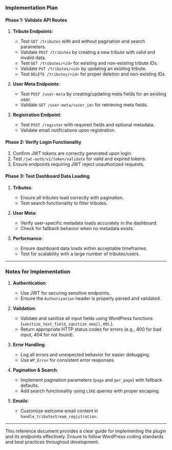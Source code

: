 
### **Implementation Plan**

#### **Phase 1: Validate API Routes**

1. **Tribute Endpoints**:
   - Test `GET /tributes` with and without pagination and search parameters.
   - Validate `POST /tributes` by creating a new tribute with valid and invalid data.
   - Test `GET /tributes/<id>` for existing and non-existing tribute IDs.
   - Validate `PUT /tributes/<id>` by updating an existing tribute.
   - Test `DELETE /tributes/<id>` for proper deletion and non-existing IDs.

2. **User Meta Endpoints**:
   - Test `POST /user-meta` by creating/updating meta fields for an existing user.
   - Validate `GET /user-meta/<user_id>` for retrieving meta fields.

3. **Registration Endpoint**:
   - Test `POST /register` with required fields and optional metadata.
   - Validate email notifications upon registration.

#### **Phase 2: Verify Login Functionality**

1. Confirm JWT tokens are correctly generated upon login.
2. Test `/jwt-auth/v1/token/validate` for valid and expired tokens.
3. Ensure endpoints requiring JWT reject unauthorized requests.

#### **Phase 3: Test Dashboard Data Loading**

1. **Tributes**:
   - Ensure all tributes load correctly with pagination.
   - Test search functionality to filter tributes.

2. **User Meta**:
   - Verify user-specific metadata loads accurately in the dashboard.
   - Check for fallback behavior when no metadata exists.

3. **Performance**:
   - Ensure dashboard data loads within acceptable timeframes.
   - Test for scalability with a large number of tributes/users.

---

### **Notes for Implementation**

1. **Authentication**:
   - Use JWT for securing sensitive endpoints.
   - Ensure the `Authorization` header is properly parsed and validated.

2. **Validation**:
   - Validate and sanitize all input fields using WordPress functions (`sanitize_text_field`, `sanitize_email`, etc.).
   - Return appropriate HTTP status codes for errors (e.g., 400 for bad input, 404 for not found).

3. **Error Handling**:
   - Log all errors and unexpected behavior for easier debugging.
   - Use `WP_Error` for consistent error responses.

4. **Pagination & Search**:
   - Implement pagination parameters (`page` and `per_page`) with fallback defaults.
   - Add search functionality using `LIKE` queries with proper escaping.

5. **Emails**:
   - Customize welcome email content in `handle_tributestream_registration`.

---

This reference document provides a clear guide for implementing the plugin and its endpoints effectively. Ensure to follow WordPress coding standards and best practices throughout development.

